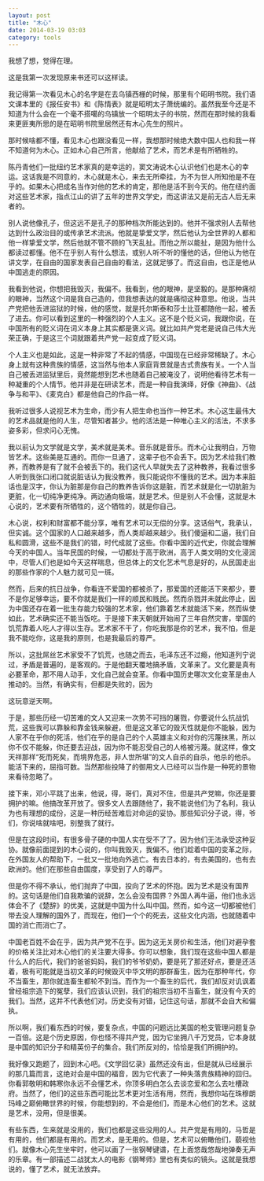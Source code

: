 ```yaml
---
layout: post
title: "木心"
date: 2014-03-19 03:03
category: tools
---
```


我想了想，觉得在理。

这是我第一次发现原来书还可以这样读。

我记得第一次看见木心的名字是在去乌镇西栅的时候，那里有个昭明书院。我们语文课本里的《报任安书》和《陈情表》就是昭明太子萧统编的。虽然我至今还是不知道为什么会在一个毫不搭噶的乌镇放一个昭明太子的书院，然而在那时候的我看来更匪夷所思的是在昭明书院里居然还有木心先生的照片。

那时候啥都不懂，看见木心也跟没看见一样，我想那时候绝大数中国人也和我一样不知道何为木心。正如木心自己所言，他献给了艺术，而艺术是有所牺牲的。
      
陈丹青他们一批纽约艺术家真的是幸运的，窦文涛说木心认识他们也是木心的幸运。这话我是不同意的，木心就是木心，来去无所牵挂，为不为世人所知他是不在乎的。如果木心把成名当作对他的艺术的肯定，那他是活不到今天的。他在纽约面对这些艺术家，指点江山的讲了五年的世界文学史，而这讲法又是前无古人后无来者的。

别人说他像孔子，但这远不是孔子的那种档次所能达到的。他并不强求别人去帮他达到什么政治目的或传承艺术流派。他就是挚爱文学，然后他认为全世界的人都和他一样挚爱文学，然后他就不管不顾的飞天乱扯。而他之所以能扯，是因为他什么都读过都懂。他不在乎别人有什么想法，或别人听不听的懂他的话，但他认为他在讲文学，在自由的国家发表自己自由的看法，这就足够了。而这自由，也正是他从中国逃走的原因。

我看到他说，你想把我毁灭，我偏不。我看到，他的眼神，是坚毅的。是那种痛彻的眼神，当然这个词是我自己造的，但我想表达的就是痛彻这种意思。他说，当共产党把他丢进监狱的时候，他的感觉，就是托尔斯泰和莎士比亚都随他一起，被丢了进去。你可以看到这里的一种强烈的个人主义。这不是个贬义词，我跟你说，在中国所有的贬义词在词义本身上其实都是褒义词。就比如共产党老是说自己伟大光荣正确，于是这三个词就跟着共产党一起变成了贬义词。

个人主义也是如此，这是一种非常了不起的情感，中国现在已经非常稀缺了。木心身上就有这种贵族的情感，这当然与他本人家庭背景就是古式贵族有关。一个人当自己被丢进监狱里后，竟然能想到艺术也随着自己被淹没了，说明他看待艺术有一种凝重的个人情节。他并非是在研读艺术，而是一种自我演绎，好像《神曲》、《战争与和平》、《麦克白》都是他自己的作品一样。

我听过很多人说视艺术为生命，而少有人把生命也当作一种艺术。木心这生最伟大的艺术品就是他的人生，尽管知者甚少。他的活法是一种唯心主义的活法，不求多姿多彩，但求问心无愧。

我以前认为文学就是文学，美术就是美术。音乐就是音乐。而木心让我明白，万物皆艺术。这些美是互通的。而你一旦通了，这辈子也不会丢下。因为艺术给我们教养，而教养是有了就不会被丢下的。我们这代人早就失去了这种教养，我看过很多人听到我张口闭口就说脏话认为我没教养，我只能说你不懂我的艺术。因为本来脏话也是汉字，你认为脏那是你自己的教养告诉你这是脏，而艺术就是化一切肮脏为更脏，化一切纯净更纯净。两边通向极端，就是艺术。但是别人不会懂，这就是木心说的，艺术要有所牺牲的，这个牺牲的，就是你自己。

木心说，权利和财富都不能分享，唯有艺术可以无偿的分享。这话俗气，我承认，但实诚。这个国家的人口越来越多，而人类却越来越少。我们傻逼和二逼，我们自私和圆滑，这些不是我们的错，时代成就了这些。你看中国的近代史，你就会理解今天的中国人。当年民国的时候，一切都处于高于欧洲，高于人类文明的文化浸润中，尽管人们也是如今天这样喘息，但总体上的文化艺术气息是好的，从民国走出的那些作家的个人魅力就可见一斑。

然而，后来的抗日战争，你看连不爱国的都被杀了，那爱国的还能活下来都少，要不是你足够幸运，要不你就是我们一样的顺民和贱民。然而杀戮并未就此停止，因为中国还存在着一批生存能力较强的艺术家，他们靠着艺术就能活下来，然而纵使如此，艺术确实还不能当饭吃。于是接下来天朝就开始闹了三年自然灾害，举国的饥荒靠着人吃人才得以生存。艺术家不干了，你吃我那是你的艺术，我不怕，但是我不能吃你，这是我的原则，也是我最后的尊严。

所以，这批屌丝艺术家受不了饥荒，也随之而去，毛泽东还不过瘾，他知道列宁说过，矛盾是普遍的，是客观的。于是他翻天覆地搞矛盾，文革来了。文化要是真有必要革命，那不用人动手，文化自己就会变革。你看中国历史哪次文化变革是由人推动的。当然，有确实有，但都是失败的，因为

这玩意逆天啊。

于是，那些历经一切苦难的文人又迎来一次势不可挡的屠戮，你要说什么抗战饥荒，这些我可以靠躲和靠金钱来躲避，但是这文革它的毁灭性就是你不能躲，因为人家不在乎你的死活，他们在乎的是自己的个人英雄主义和对你的污蔑抹黑，所以你不仅不能躲，你还要去迎战，因为你不能忍受自己的人格被污蔑。就这样，像文天祥那样“死而死矣，而境界危恶，非人世所堪”的文人自杀的自杀，他杀的他杀。能活下来的，屈指可数。当然那些投降了的御用文人已经可以当作是一种死的景物来看待忽略了。

接下来，邓小平跳了出来，他说，得，哥们，真对不住，但是共产党嘛，你还是要拥护的嘛。他搞改革开放了。很多文人去跟随他了，我不能说他们为了名利，我认为也有理想的成份，这是一种历经苦难后对命运的妥协。那些知识分子说，得，爷们，你说啥就啥吧，别整我了就行。

但是在这段时间，有很多骨子硬的中国人实在受不了了。因为他们无法承受这种妥协。就像前面提到的木心说的，你叫我毁灭，我偏不。他们趁着中国的变革之际，在外国友人的帮助下，一批又一批地向外逃亡。有去日本的，有去美国的，也有去欧洲的。他们在那些自由国度，享受到了人的尊严。

但是你不得不承认，他们抛弃了中国，投向了艺术的怀抱。因为艺术是没有国界的。这句话是他们自我欺骗的说辞，怎么会没有国界？外国人再牛逼，他们也永远体会不了《楚辞》的优美，这就是中国为什么叫中国。然而，如今这一切都被他们带去没人理解的国外了，而现在，他们一个个的死去，这些文化内涵，也就随着中国的消亡而消亡了。

中国老百姓不会在乎，因为共产党不在乎。因为这无关房价和生活，他们对避孕套的价格关注比对木心他们的关注要大得多。你可以想象，我们现在这些中国人都是什么人的后代，我们的爸爸妈妈，我们的爷爷奶奶，要是死了那还好点，要是还活着，极有可能就是当初文革的时候毁灭中华文明的那群畜生，因为在那种年代，你不当畜生，那你就连畜生都轮不到当。而作为一个畜生的后代，我们却反对讥讽着曾经祖宗造下的冤孽，我们应该认识到，我们的祖宗当初不当畜生，就没有今天的我们。当然，这并不代表他们对。历史没有对错，记住这句话，那就不会自大和偏执。

所以啊，我们看东西的时候，要复杂点，中国的问题远比美国的枪支管理问题复杂一百倍。这是个历史原因，你也怪不得共产党，因为它坐拥八千万党员，它本身就是中国的知识分子和精英份子的集合。我们所反对的，恰恰是我们所拥护的。

我好像又跑题了，回到木心吧。《文学回忆录》虽然还没有出，但是就从已经展示的那几篇而言，这绝对会是中国的福音，因为它代表了一种失落贵族精神的回归。你看郭敬明和韩寒你永远不会懂艺术，你顶多明白怎么去谈恋爱和怎么去吐槽政府。当然了，他们的这些东西可能比艺术更对生活有用，然而，我想你站在珠穆朗玛峰之巅俯瞰世界的时候，你能想到的，不会是他们，而是木心他们的艺术。这就是艺术，没用，但是很美。

有些东西，生来就是没用的，我们也都是这些没用的人。共产党是有用的，马哲是有用的，他们都是有用的。而艺术，是无用的。但是，艺术可以俯瞰他们，藐视他们。就像木心先生坐牢时，他可以画了一张钢琴键谱，在上面悠哉悠哉地弹奏无声的乐章。有一部描述二战犹太人的电影《钢琴师》里也有类似的镜头。这就是我想说的，懂了艺术，就无法放弃。
